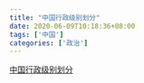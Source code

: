 ```yaml
---
title: "中国行政级别划分"
date: 2020-06-09T10:18:36+08:00
tags: ['中国']
categories: ['政治']
---
```


[中国行政级别划分](/政治/中国行政级别划分.html)

